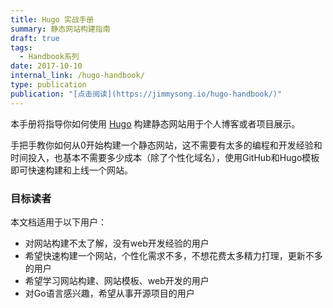 ```yaml
---
title: Hugo 实战手册
summary: 静态网站构建指南
draft: true
tags:
  - Handbook系列
date: 2017-10-10
internal_link: /hugo-handbook/
type: publication
publication: "[点击阅读](https://jimmysong.io/hugo-handbook/)"
---
```


本手册将指导你如何使用 [Hugo](https://gohugo.io/) 构建静态网站用于个人博客或者项目展示。

手把手教你如何从0开始构建一个静态网站，这不需要有太多的编程和开发经验和时间投入，也基本不需要多少成本（除了个性化域名），使用GitHub和Hugo模板即可快速构建和上线一个网站。

### 目标读者

本文档适用于以下用户：

- 对网站构建不太了解，没有web开发经验的用户
- 希望快速构建一个网站，个性化需求不多，不想花费太多精力打理，更新不多的用户
- 希望学习网站构建、网站模板、web开发的用户
- 对Go语言感兴趣，希望从事开源项目的用户
